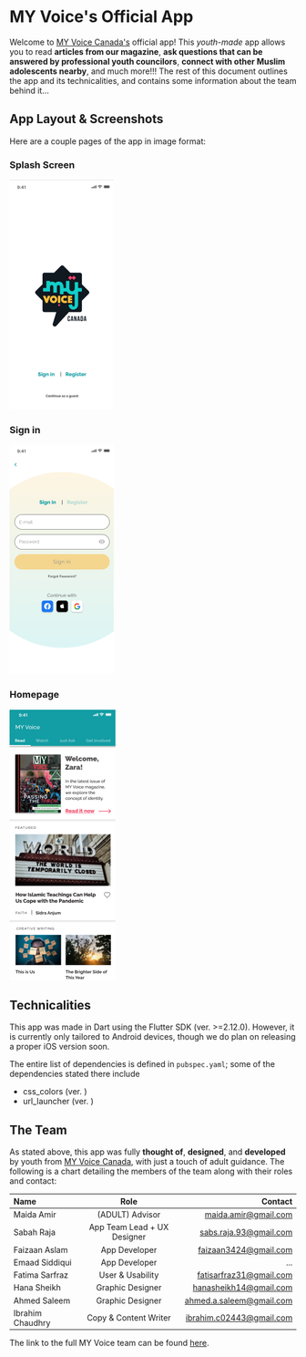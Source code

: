 # MY Voice's Official App

Welcome to [MY Voice Canada's](https://www.myvoicecanada.com) official app! This _youth-made_ app allows you to read **articles from our magazine**, **ask questions that can be answered by professional youth councilors**, **connect with other Muslim adolescents nearby**, and much more!!! The rest of this document outlines the app and its technicalities, and contains some information about the team behind it...

## App Layout & Screenshots

Here are a couple pages of the app in image format:

### Splash Screen

![Splash Screen](./assets/images/app_splashscreen.png)

### Sign in

![Sign In](./assets/images/app_signin.png)

### Homepage

![Home](./assets/images/app_home.png)

## Technicalities

This app was made in Dart using the Flutter SDK (ver. >=2.12.0). However, it is currently only tailored to Android devices, though we do plan on releasing a proper iOS version soon.

The entire list of dependencies is defined in `pubspec.yaml`; some of the dependencies stated there include

- css_colors (ver. )
- url_launcher (ver. )

## The Team

As stated above, this app was fully **thought of**, **designed**, and **developed** by youth from [MY Voice Canada](https://www.myvoicecanada.com), with just a touch of adult guidance. The following is a chart detailing the members of the team along with their roles and contact:

| Name             |            Role             |                  Contact |
| :--------------- | :-------------------------: | -----------------------: |
| Maida Amir       |       (ADULT) Advisor       |     maida.amir@gmail.com |
| Sabah Raja       | App Team Lead + UX Designer |   sabs.raja.93@gmail.com |
| Faizaan Aslam    |        App Developer        |    faizaan3424@gmail.com |
| Emaad Siddiqui   |        App Developer        |                      ... |
| Fatima Sarfraz   |      User & Usability       |  fatisarfraz31@gmail.com |
| Hana Sheikh      |      Graphic Designer       |   hanasheikh14@gmail.com |
| Ahmed Saleem     |      Graphic Designer       | ahmed.a.saleem@gmail.com |
| Ibrahim Chaudhry |    Copy & Content Writer    | ibrahim.c02443@gmail.com |

The link to the full MY Voice team can be found [here](https://myvoicecanada.com/about/).

<!--## Getting Started

This project is a starting point for a Flutter application.

A few resources to get you started if this is your first Flutter project:

- [Lab: Write your first Flutter app](https://flutter.dev/docs/get-started/codelab)
- [Cookbook: Useful Flutter samples](https://flutter.dev/docs/cookbook)

For help getting started with Flutter, view our
[online documentation](https://flutter.dev/docs), which offers tutorials,
samples, guidance on mobile development, and a full API reference.
-->
